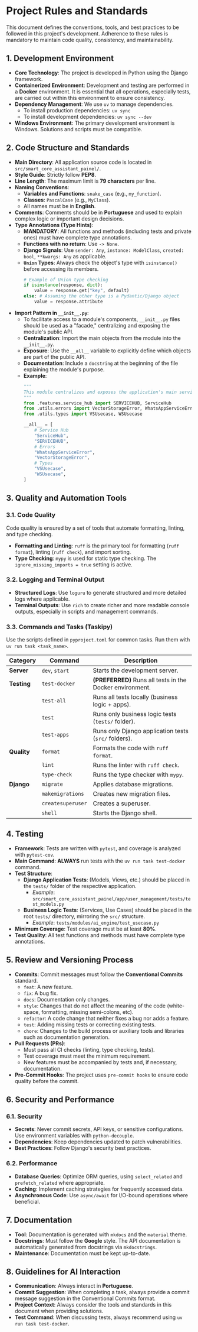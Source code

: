 # Project Rules and Standards

This document defines the conventions, tools, and best practices to be followed in this project's development. Adherence to these rules is mandatory to maintain code quality, consistency, and maintainability.

## 1. Development Environment

- **Core Technology**: The project is developed in Python using the Django framework.
- **Containerized Environment**: Development and testing are performed in a **Docker** environment. It is essential that all operations, especially tests, are carried out within this environment to ensure consistency.
- **Dependency Management**: We use `uv` to manage dependencies.
  - To install production dependencies: `uv sync`
  - To install development dependencies: `uv sync --dev`
- **Windows Environment**: The primary development environment is Windows. Solutions and scripts must be compatible.

## 2. Code Structure and Standards

- **Main Directory**: All application source code is located in `src/smart_core_assistant_painel/`.
- **Style Guide**: Strictly follow **PEP8**.
- **Line Length**: The maximum limit is **79 characters** per line.
- **Naming Conventions**:
  - **Variables and Functions**: `snake_case` (e.g., `my_function`).
  - **Classes**: `PascalCase` (e.g., `MyClass`).
  - All names must be in **English**.
- **Comments**: Comments should be in **Portuguese** and used to explain complex logic or important design decisions.
- **Type Annotations (Type Hints)**:
  - **MANDATORY**: All functions and methods (including tests and private ones) must have complete type annotations.
  - **Functions with no return**: Use `-> None`.
  - **Django Signals**: Use `sender: Any`, `instance: ModelClass`, `created: bool`, `**kwargs: Any` as applicable.
  - **`Union` Types**: Always check the object's type with `isinstance()` before accessing its members.
    ```python
    # Example of Union type checking
    if isinstance(response, dict):
        value = response.get("key", default)
    else: # Assuming the other type is a Pydantic/Django object
        value = response.attribute
    ```
- **Import Pattern in `__init__.py`**:
  - To facilitate access to a module's components, `__init__.py` files should be used as a "facade," centralizing and exposing the module's public API.
  - **Centralization**: Import the main objects from the module into the `__init__.py`.
  - **Exposure**: Use the `__all__` variable to explicitly define which objects are part of the public API.
  - **Documentation**: Include a `docstring` at the beginning of the file explaining the module's purpose.
  - **Example**:
    ```python
    """
    This module centralizes and exposes the application's main services.
    """
    from .features.service_hub import SERVICEHUB, ServiceHub
    from .utils.errors import VectorStorageError, WhatsAppServiceError
    from .utils.types import VSUsecase, WSUsecase

    __all__ = [
        # Service Hub
        "ServiceHub",
        "SERVICEHUB",
        # Errors
        "WhatsAppServiceError",
        "VectorStorageError",
        # Types
        "VSUsecase",
        "WSUsecase",
    ]
    ```

## 3. Quality and Automation Tools

### 3.1. Code Quality
Code quality is ensured by a set of tools that automate formatting, linting, and type checking.

- **Formatting and Linting**: `ruff` is the primary tool for formatting (`ruff format`), linting (`ruff check`), and import sorting.
- **Type Checking**: `mypy` is used for static type checking. The `ignore_missing_imports = true` setting is active.

### 3.2. Logging and Terminal Output
- **Structured Logs**: Use `loguru` to generate structured and more detailed logs where applicable.
- **Terminal Outputs**: Use `rich` to create richer and more readable console outputs, especially in scripts and management commands.

### 3.3. Commands and Tasks (Taskipy)
Use the scripts defined in `pyproject.toml` for common tasks. Run them with `uv run task <task_name>`.

| Category      | Command          | Description                                                    |
|---------------|------------------|----------------------------------------------------------------|
| **Server**    | `dev`, `start`   | Starts the development server.                                 |
| **Testing**   | `test-docker`    | **(PREFERRED)** Runs all tests in the Docker environment.      |
|               | `test-all`       | Runs all tests locally (business logic + apps).                |
|               | `test`           | Runs only business logic tests (`tests/` folder).              |
|               | `test-apps`      | Runs only Django application tests (`src/` folders).           |
| **Quality**   | `format`         | Formats the code with `ruff format`.                           |
|               | `lint`           | Runs the linter with `ruff check`.                             |
|               | `type-check`     | Runs the type checker with `mypy`.                             |
| **Django**    | `migrate`        | Applies database migrations.                                   |
|               | `makemigrations` | Creates new migration files.                                   |
|               | `createsuperuser`| Creates a superuser.                                           |
|               | `shell`          | Starts the Django shell.                                       |

## 4. Testing

- **Framework**: Tests are written with `pytest`, and coverage is analyzed with `pytest-cov`.
- **Main Command**: **ALWAYS** run tests with the `uv run task test-docker` command.
- **Test Structure**:
  - **Django Application Tests**: (Models, Views, etc.) should be placed in the `tests/` folder of the respective application.
    - *Example*: `src/smart_core_assistant_painel/app/user_management/tests/test_models.py`
  - **Business Logic Tests**: (Services, Use Cases) should be placed in the root `tests/` directory, mirroring the `src/` structure.
    - *Example*: `tests/modules/ai_engine/test_usecase.py`
- **Minimum Coverage**: Test coverage must be at least **80%**.
- **Test Quality**: All test functions and methods must have complete type annotations.

## 5. Review and Versioning Process

- **Commits**: Commit messages must follow the **Conventional Commits** standard.
  - `feat`: A new feature.
  - `fix`: A bug fix.
  - `docs`: Documentation only changes.
  - `style`: Changes that do not affect the meaning of the code (white-space, formatting, missing semi-colons, etc).
  - `refactor`: A code change that neither fixes a bug nor adds a feature.
  - `test`: Adding missing tests or correcting existing tests.
  - `chore`: Changes to the build process or auxiliary tools and libraries such as documentation generation.
- **Pull Requests (PRs)**:
  - Must pass all CI checks (linting, type checking, tests).
  - Test coverage must meet the minimum requirement.
  - New features must be accompanied by tests and, if necessary, documentation.
- **Pre-Commit Hooks**: The project uses `pre-commit hooks` to ensure code quality before the commit.

## 6. Security and Performance

### 6.1. Security
- **Secrets**: Never commit secrets, API keys, or sensitive configurations. Use environment variables with `python-decouple`.
- **Dependencies**: Keep dependencies updated to patch vulnerabilities.
- **Best Practices**: Follow Django's security best practices.

### 6.2. Performance
- **Database Queries**: Optimize ORM queries, using `select_related` and `prefetch_related` where appropriate.
- **Caching**: Implement caching strategies for frequently accessed data.
- **Asynchronous Code**: Use `async/await` for I/O-bound operations where beneficial.

## 7. Documentation

- **Tool**: Documentation is generated with `mkdocs` and the `material` theme.
- **Docstrings**: Must follow the **Google** style. The API documentation is automatically generated from docstrings via `mkdocstrings`.
- **Maintenance**: Documentation must be kept up-to-date.

## 8. Guidelines for AI Interaction

- **Communication**: Always interact in **Portuguese**.
- **Commit Suggestion**: When completing a task, always provide a commit message suggestion in the Conventional Commits format.
- **Project Context**: Always consider the tools and standards in this document when providing solutions.
- **Test Command**: When discussing tests, always recommend using `uv run task test-docker`.
